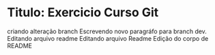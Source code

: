 # Titulo: Exercicio Curso Git

criando alteração branch
Escrevendo novo paragráfo para branch dev.
Editando arquivo readme 
Editando arquivo Readme
Edição do corpo de README